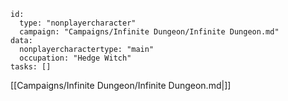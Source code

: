 
```RpgManager4
id: 
  type: "nonplayercharacter"
  campaign: "Campaigns/Infinite Dungeon/Infinite Dungeon.md"
data: 
  nonplayercharactertype: "main"
  occupation: "Hedge Witch"
tasks: []
```


[[Campaigns/Infinite Dungeon/Infinite Dungeon.md|]]